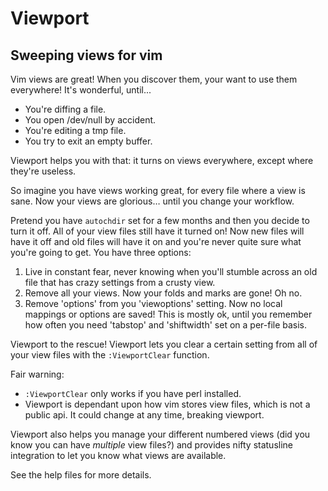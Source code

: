 # Viewport
## Sweeping views for vim

Vim views are great! When you discover them, your want to use them
everywhere! It's wonderful, until...

* You're diffing a file.
* You open /dev/null by accident.
* You're editing a tmp file.
* You try to exit an empty buffer.

Viewport helps you with that: it turns on views everywhere, except where they're
useless.

So imagine you have views working great, for every file where a view is sane.
Now your views are glorious… until you change your workflow.

Pretend you have `autochdir` set for a few months and then you decide to turn it
off. All of your view files still have it turned on! Now new files will have it
off and old files will have it on and you're never quite sure what you're going
to get. You have three options:

1. Live in constant fear, never knowing when you'll stumble across an old file
   that has crazy settings from a crusty view.
2. Remove all your views. Now your folds and marks are gone! Oh no.
3. Remove 'options' from you 'viewoptions' setting. Now no local mappings or
   options are saved! This is mostly ok, until you remember how often you need
   'tabstop' and 'shiftwidth' set on a per-file basis.

Viewport to the rescue! Viewport lets you clear a certain setting
from all of your view files with the `:ViewportClear` function.

Fair warning:

* `:ViewportClear` only works if you have perl installed.
* Viewport is dependant upon how vim stores view files, which is not a public
  api. It could change at any time, breaking viewport.

Viewport also helps you manage your different numbered views (did you know you
can have *multiple* view files?) and provides nifty statusline integration to
let you know what views are available.

See the help files for more details.
